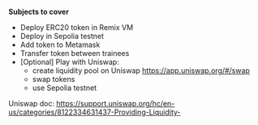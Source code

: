 **Subjects to cover**
* Deploy ERC20 token in Remix VM
* Deploy in Sepolia testnet
* Add token to Metamask
* Transfer token between trainees
* [Optional] Play with Uniswap: 
    * create liquidity pool on Uniswap https://app.uniswap.org/#/swap
    * swap tokens
    * use Sepolia testnet

Uniswap doc: https://support.uniswap.org/hc/en-us/categories/8122334631437-Providing-Liquidity-